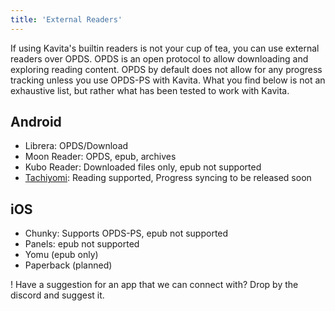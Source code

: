 ```yaml
---
title: 'External Readers'
---
```


If using Kavita's builtin readers is not your cup of tea, you can use external readers over OPDS. OPDS is an open protocol to allow downloading and exploring reading content. OPDS by default does not allow for any progress tracking unless you use OPDS-PS with Kavita. What you find below is not an exhaustive list, but rather what has been tested to work with Kavita. 


## Android
* Librera: OPDS/Download
* Moon Reader: OPDS, epub, archives
* Kubo Reader: Downloaded files only, epub not supported
* [Tachiyomi](https://wiki.kavitareader.com/en/guides/misc/tachiyomi): Reading supported, Progress syncing to be released soon


## iOS
* Chunky: Supports OPDS-PS, epub not supported
* Panels: epub not supported
* Yomu (epub only)
* Paperback (planned)

! Have a suggestion for an app that we can connect with? Drop by the discord and suggest it.

